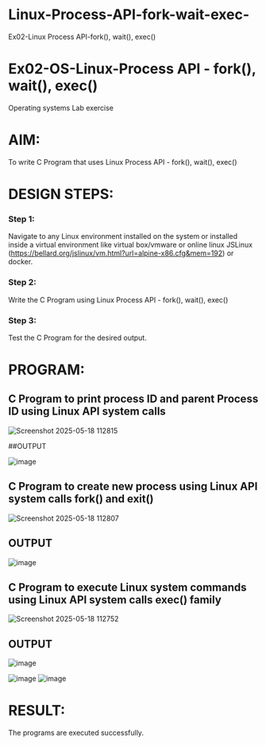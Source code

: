 # Linux-Process-API-fork-wait-exec-
Ex02-Linux Process API-fork(), wait(), exec()
# Ex02-OS-Linux-Process API - fork(), wait(), exec()
Operating systems Lab exercise


# AIM:
To write C Program that uses Linux Process API - fork(), wait(), exec()

# DESIGN STEPS:

### Step 1:

Navigate to any Linux environment installed on the system or installed inside a virtual environment like virtual box/vmware or online linux JSLinux (https://bellard.org/jslinux/vm.html?url=alpine-x86.cfg&mem=192) or docker.

### Step 2:

Write the C Program using Linux Process API - fork(), wait(), exec()

### Step 3:

Test the C Program for the desired output. 

# PROGRAM:

## C Program to print process ID and parent Process ID using Linux API system calls

![Screenshot 2025-05-18 112815](https://github.com/user-attachments/assets/f0481c21-69cd-44d1-9785-51a0987ff449)




##OUTPUT

![image](https://github.com/user-attachments/assets/24a5f406-d304-4a55-b542-585bf7818ef4)



## C Program to create new process using Linux API system calls fork() and exit()


![Screenshot 2025-05-18 112807](https://github.com/user-attachments/assets/86fa4edb-4ade-4dfd-8dd9-669802266c9e)

        

## OUTPUT

![image](https://github.com/user-attachments/assets/0a70d41c-641a-4999-927d-c53cb530c282)


## C Program to execute Linux system commands using Linux API system calls exec() family


  ![Screenshot 2025-05-18 112752](https://github.com/user-attachments/assets/aeb9e41d-4590-4070-89e9-641d3f4188d6)
     
      

## OUTPUT 

![image](https://github.com/user-attachments/assets/39d947ae-1096-4da5-9fc5-f560eab8e962)

![image](https://github.com/user-attachments/assets/2a97283f-19b4-4162-9126-eaeff15f4c00)
![image](https://github.com/user-attachments/assets/0b06f0e1-beaf-4dee-b009-1628e1a7ebda)


# RESULT:
The programs are executed successfully.
